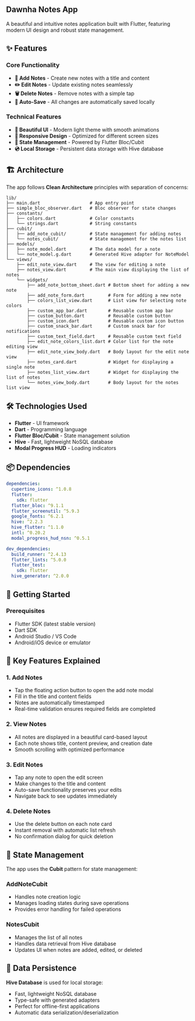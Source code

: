 ## Dawnha Notes App

A beautiful and intuitive notes application built with Flutter, featuring modern UI design and robust state management.

## ✨ Features

### Core Functionality
- **📝 Add Notes** - Create new notes with a title and content
- **✏️ Edit Notes** - Update existing notes seamlessly
- **🗑️ Delete Notes** - Remove notes with a simple tap
- **💾 Auto-Save** - All changes are automatically saved locally

### Technical Features
- **🎨 Beautiful UI** - Modern light theme with smooth animations
- **📱 Responsive Design** - Optimized for different screen sizes
- **🔄 State Management** - Powered by Flutter Bloc/Cubit
- **💿 Local Storage** - Persistent data storage with Hive database

## 🏗️ Architecture

The app follows **Clean Architecture** principles with separation of concerns:

```
lib/
├── main.dart                   # App entry point
├── simple_bloc_observer.dart   # Bloc observer for state changes
├── constants/
│   ├── colors.dart             # Color constants
│   └── strings.dart            # String constants
├── cubit/
│   ├── add_note_cubit/         # State management for adding notes
│   └── notes_cubit/            # State management for the notes list
├── models/
│   ├── note_model.dart         # The data model for a note
│   └── note_model.g.dart       # Generated Hive adapter for NoteModel
└── views/
    ├── edit_note_view.dart     # The view for editing a note
    ├── notes_view.dart         # The main view displaying the list of notes
    └── widgets/
        ├── add_note_bottom_sheet.dart # Bottom sheet for adding a new note
        ├── add_note_form.dart         # Form for adding a new note
        ├── colors_list_view.dart      # List view for selecting note colors
        ├── custom_app_bar.dart        # Reusable custom app bar
        ├── custom_button.dart         # Reusable custom button
        ├── custom_icon.dart           # Reusable custom icon button
        ├── custom_snack_bar.dart      # Custom snack bar for notifications
        ├── custom_text_field.dart     # Reusable custom text field
        ├── edit_note_colors_list.dart # Color list for the note editing view
        ├── edit_note_view_body.dart   # Body layout for the edit note view
        ├── notes_card.dart            # Widget for displaying a single note
        ├── notes_list_view.dart       # Widget for displaying the list of notes
        └── notes_view_body.dart       # Body layout for the notes list view
```

## 🛠️ Technologies Used

- **Flutter** - UI framework
- **Dart** - Programming language
- **Flutter Bloc/Cubit** - State management solution
- **Hive** - Fast, lightweight NoSQL database
- **Modal Progress HUD** - Loading indicators

## 📦 Dependencies

```yaml
dependencies:
  cupertino_icons: ^1.0.8
  flutter:
    sdk: flutter
  flutter_bloc: ^9.1.1
  flutter_screenutil: ^5.9.3
  google_fonts: ^6.2.1
  hive: ^2.2.3
  hive_flutter: ^1.1.0
  intl: ^0.20.2
  modal_progress_hud_nsn: ^0.5.1

dev_dependencies:
  build_runner: ^2.4.13
  flutter_lints: ^5.0.0
  flutter_test:
    sdk: flutter
  hive_generator: ^2.0.0
```

## 🚀 Getting Started

### Prerequisites
- Flutter SDK (latest stable version)
- Dart SDK
- Android Studio / VS Code
- Android/iOS device or emulator



## 🎯 Key Features Explained

### 1. Add Notes
- Tap the floating action button to open the add note modal
- Fill in the title and content fields
- Notes are automatically timestamped
- Real-time validation ensures required fields are completed

### 2. View Notes
- All notes are displayed in a beautiful card-based layout
- Each note shows title, content preview, and creation date
- Smooth scrolling with optimized performance

### 3. Edit Notes
- Tap any note to open the edit screen
- Make changes to the title and content
- Auto-save functionality preserves your edits
- Navigate back to see updates immediately

### 4. Delete Notes
- Use the delete button on each note card
- Instant removal with automatic list refresh
- No confirmation dialog for quick deletion

## 🔧 State Management

The app uses the **Cubit** pattern for state management:

### AddNoteCubit
- Handles note creation logic
- Manages loading states during save operations
- Provides error handling for failed operations

### NotesCubit
- Manages the list of all notes
- Handles data retrieval from Hive database
- Updates UI when notes are added, edited, or deleted

## 💾 Data Persistence

**Hive Database** is used for local storage:
- Fast, lightweight NoSQL database
- Type-safe with generated adapters
- Perfect for offline-first applications
- Automatic data serialization/deserialization
